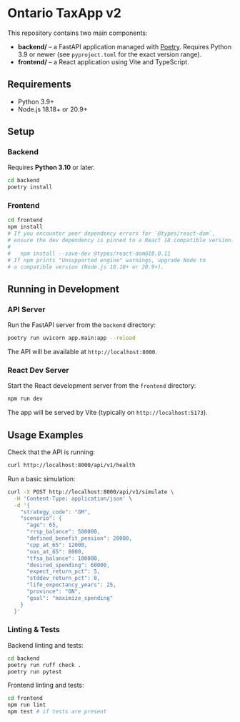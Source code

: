 # Ontario TaxApp v2

This repository contains two main components:

- **backend/** – a FastAPI application managed with [Poetry](https://python-poetry.org/). Requires Python 3.9 or newer (see `pyproject.toml` for the exact version range).
- **frontend/** – a React application using Vite and TypeScript.

## Requirements

- Python 3.9+
 - Node.js 18.18+ or 20.9+

## Setup

### Backend
Requires **Python 3.10** or later.
```bash
cd backend
poetry install
```

### Frontend
```bash
cd frontend
npm install
# If you encounter peer dependency errors for `@types/react-dom`,
# ensure the dev dependency is pinned to a React 18 compatible version:
#
#   npm install --save-dev @types/react-dom@18.0.11
# If npm prints "Unsupported engine" warnings, upgrade Node to
# a compatible version (Node.js 18.18+ or 20.9+).
```

## Running in Development

### API Server
Run the FastAPI server from the `backend` directory:
```bash
poetry run uvicorn app.main:app --reload
```
The API will be available at `http://localhost:8000`.

### React Dev Server
Start the React development server from the `frontend` directory:
```bash
npm run dev
```
The app will be served by Vite (typically on `http://localhost:5173`).

## Usage Examples

Check that the API is running:
```bash
curl http://localhost:8000/api/v1/health
```

Run a basic simulation:
```bash
curl -X POST http://localhost:8000/api/v1/simulate \
  -H 'Content-Type: application/json' \
  -d '{
    "strategy_code": "GM",
    "scenario": {
      "age": 65,
      "rrsp_balance": 500000,
      "defined_benefit_pension": 20000,
      "cpp_at_65": 12000,
      "oas_at_65": 8000,
      "tfsa_balance": 100000,
      "desired_spending": 60000,
      "expect_return_pct": 5,
      "stddev_return_pct": 8,
      "life_expectancy_years": 25,
      "province": "ON",
      "goal": "maximize_spending"
    }
  }'
```

### Linting & Tests

Backend linting and tests:
```bash
cd backend
poetry run ruff check .
poetry run pytest
```

Frontend linting and tests:
```bash
cd frontend
npm run lint
npm test # if tests are present
```
